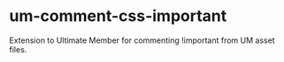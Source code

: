 # um-comment-css-important
Extension to Ultimate Member for commenting !important from UM asset files.
